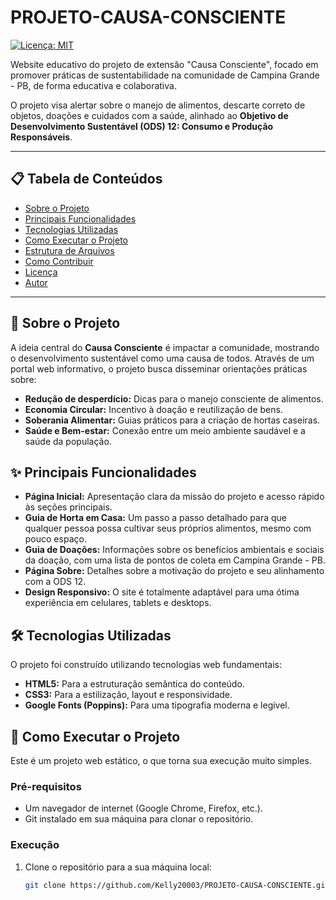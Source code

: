 # PROJETO-CAUSA-CONSCIENTE

[![Licença: MIT](https://img.shields.io/badge/Licen%C3%A7a-MIT-blue.svg)](https://opensource.org/licenses/MIT)

Website educativo do projeto de extensão "Causa Consciente", focado em promover práticas de sustentabilidade na comunidade de Campina Grande - PB, de forma educativa e colaborativa.

O projeto visa alertar sobre o manejo de alimentos, descarte correto de objetos, doações e cuidados com a saúde, alinhado ao **Objetivo de Desenvolvimento Sustentável (ODS) 12: Consumo e Produção Responsáveis**.

---

## 📋 Tabela de Conteúdos

* [Sobre o Projeto](#sobre-o-projeto)
* [Principais Funcionalidades](#principais-funcionalidades)
* [Tecnologias Utilizadas](#tecnologias-utilizadas)
* [Como Executar o Projeto](#como-executar-o-projeto)
* [Estrutura de Arquivos](#estrutura-de-arquivos)
* [Como Contribuir](#como-contribuir)
* [Licença](#licença)
* [Autor](#autor)

---

## 🧐 Sobre o Projeto

A ideia central do **Causa Consciente** é impactar a comunidade, mostrando o desenvolvimento sustentável como uma causa de todos. Através de um portal web informativo, o projeto busca disseminar orientações práticas sobre:

- **Redução de desperdício:** Dicas para o manejo consciente de alimentos.
- **Economia Circular:** Incentivo à doação e reutilização de bens.
- **Soberania Alimentar:** Guias práticos para a criação de hortas caseiras.
- **Saúde e Bem-estar:** Conexão entre um meio ambiente saudável e a saúde da população.

## ✨ Principais Funcionalidades

- **Página Inicial:** Apresentação clara da missão do projeto e acesso rápido às seções principais.
- **Guia de Horta em Casa:** Um passo a passo detalhado para que qualquer pessoa possa cultivar seus próprios alimentos, mesmo com pouco espaço.
- **Guia de Doações:** Informações sobre os benefícios ambientais e sociais da doação, com uma lista de pontos de coleta em Campina Grande - PB.
- **Página Sobre:** Detalhes sobre a motivação do projeto e seu alinhamento com a ODS 12.
- **Design Responsivo:** O site é totalmente adaptável para uma ótima experiência em celulares, tablets e desktops.

## 🛠️ Tecnologias Utilizadas

O projeto foi construído utilizando tecnologias web fundamentais:

- **HTML5:** Para a estruturação semântica do conteúdo.
- **CSS3:** Para a estilização, layout e responsividade.
- **Google Fonts (Poppins):** Para uma tipografia moderna e legível.

## 🚀 Como Executar o Projeto

Este é um projeto web estático, o que torna sua execução muito simples.

### Pré-requisitos

- Um navegador de internet (Google Chrome, Firefox, etc.).
- Git instalado em sua máquina para clonar o repositório.

### Execução

1. Clone o repositório para a sua máquina local:
   ```sh
   git clone https://github.com/Kelly20003/PROJETO-CAUSA-CONSCIENTE.git
